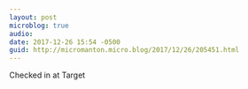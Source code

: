```yaml
---
layout: post
microblog: true
audio: 
date: 2017-12-26 15:54 -0500
guid: http://micromanton.micro.blog/2017/12/26/205451.html
---
```

Checked in at Target
